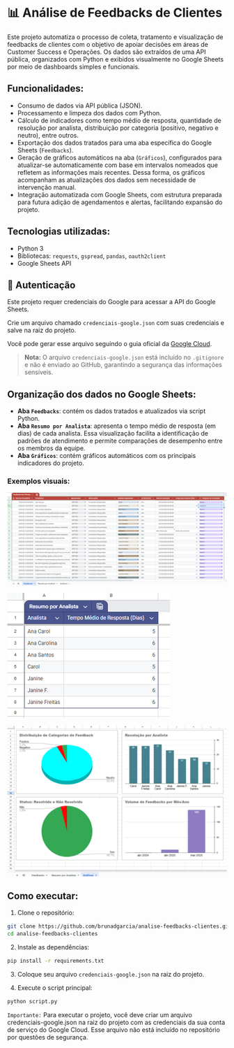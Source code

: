 # 📊 Análise de Feedbacks de Clientes

Este projeto automatiza o processo de coleta, tratamento e visualização de feedbacks de clientes com o objetivo de apoiar decisões em áreas de Customer Success e Operações. Os dados são extraídos de uma API pública, organizados com Python e exibidos visualmente no Google Sheets por meio de dashboards simples e funcionais.

## Funcionalidades:

- Consumo de dados via API pública (JSON).
- Processamento e limpeza dos dados com Python.
- Cálculo de indicadores como tempo médio de resposta, quantidade de resolução por analista, distribuição por categoria (positivo, negativo e neutro), entre outros.
- Exportação dos dados tratados para uma aba específica do Google Sheets (`Feedbacks`).
- Geração de gráficos automáticos na aba (`Gráficos`), configurados para atualizar-se automaticamente com base em intervalos nomeados que refletem as informações mais recentes. Dessa forma, os gráficos acompanham as atualizações dos dados sem necessidade de intervenção manual.
- Integração automatizada com Google Sheets, com estrutura preparada para futura adição de agendamentos e alertas, facilitando expansão do projeto.

## Tecnologias utilizadas:

- Python 3
- Bibliotecas: `requests`, `gspread`, `pandas`, `oauth2client`
- Google Sheets API

## 🔐 Autenticação

Este projeto requer credenciais do Google para acessar a API do Google Sheets.

Crie um arquivo chamado `credenciais-google.json` com suas credenciais e salve na raiz do projeto.

Você pode gerar esse arquivo seguindo o guia oficial da [Google Cloud](https://cloud.google.com/docs/authentication/getting-started).

> **Nota:** O arquivo `credenciais-google.json` está incluído no `.gitignore` e não é enviado ao GitHub, garantindo a segurança das informações sensíveis.

## Organização dos dados no Google Sheets:

- **Aba `Feedbacks`**: contém os dados tratados e atualizados via script Python.
- **Aba `Resumo por Analista`**: apresenta o tempo médio de resposta (em dias) de cada analista. Essa visualização facilita a identificação de padrões de atendimento e permite comparações de desempenho entre os membros da equipe.
- **Aba `Gráficos`**: contém gráficos automáticos com os principais indicadores do projeto.

### Exemplos visuais:

![Dashboard com feedbacks](imgs/dashboard-feedbacks.png)

![Tempo médio de resposta dos analistas](imgs/resumo-analista.png)

![Gráficos gerados automaticamente](imgs/graficos.png)

## Como executar:

1. Clone o repositório:  
```bash
git clone https://github.com/brunadgarcia/analise-feedbacks-clientes.git
cd analise-feedbacks-clientes
```
2. Instale as dependências:
```bash
pip install -r requirements.txt
```
3. Coloque seu arquivo `credenciais-google.json` na raiz do projeto.

4. Execute o script principal:
```bash
python script.py
```

`Importante:` Para executar o projeto, você deve criar um arquivo credenciais-google.json na raiz do projeto com as credenciais da sua conta de serviço do Google Cloud. Esse arquivo não está incluído no repositório por questões de segurança.
